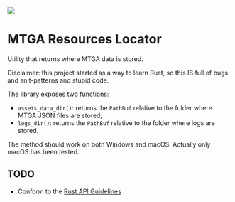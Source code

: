 ![](https://github.com/mtg-rust/mtga_resources_locator/workflows/Tests/badge.svg)


# MTGA Resources Locator
Utility that returns where MTGA data is stored.

Disclaimer: this project started as a way to learn Rust, so this IS full of bugs and anit-patterns and stupid code.

The library exposes two functions:
* `assets_data_dir()`: returns the `PathBuf` relative to the folder where MTGA JSON files are stored;
* `logs_dir()`: returns the `PathBuf` relative to the folder where logs are stored.

The method should work on both Windows and macOS. Actually only macOS has been tested.

## TODO

* Conform to the [Rust API Guidelines](https://rust-lang.github.io/api-guidelines/)
